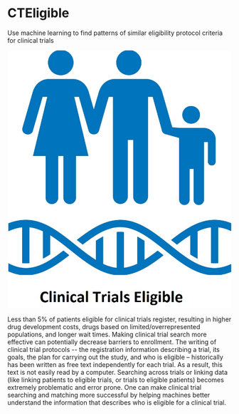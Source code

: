 # CTEligible
Use machine learning to find patterns of similar eligibility protocol criteria for clinical trials

<IMG src='cteligible_logo1.jpg' size=25%>
  
Less than 5% of patients eligible for clinical trials register, resulting in higher drug development costs, drugs based on limited/overrepresented populations, and longer wait times. Making clinical trial search more effective can potentially decrease barriers to enrollment.
The writing of clinical trial protocols -- the registration information describing a trial, its goals, the plan for carrying out the study, and who is eligible – historically has been written as free text independently for each trial. As a result, this text is not easily read by a computer. Searching across trials or linking data (like linking patients to eligible trials, or trials to eligible patients) becomes extremely problematic and error prone.
One can make clinical trial searching and matching more successful by helping machines better understand the information that describes who is eligible for a clinical trial.
